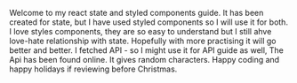Welcome to my react state and styled components guide. It has been created for state, 
but I have used styled components so I will use it for both. 
I love styles components, they are so easy to understand but I still ahve
love-hate relationship with state. Hopefully with more practising it will go better and better.
I fetched API - so I might use it for API guide as well, The Api has been found online. 
It gives random characters.
Happy coding and happy holidays if reviewing before Christmas. 
